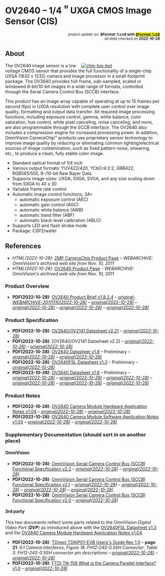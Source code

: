 # OV2640 – 1/4＂UXGA CMOS Image Sensor (CIS)

<div style="display:flex;justify-content:right;">
<small><em>project update on: <strong>$Format:%cs$ with <mark><a href="https://github.com/tiacsys/bridle-electronic/commits/$Format:%h$" title="$Format:%B$" target="_blank">$Format:%h$</a></mark></strong></em></small>
</div>
<div style="display:flex;justify-content:right;">
<small><em>all data checked on <strong>2022-10-28</strong></em></small>
</div>

## About

<span style="width:256px;float:right;">[![chip-top-bot]][chip-top-bot]</span>

[chip-top-bot]: electronic/components/omnivision/OV2640/chip-top-bot.svg "OmniVision OV2640 Block Diagram"

The OV2640 image sensor is a low voltage CMOS sensor that provides the full
functionality of a single-chip UXGA (1632 x 1232) camera and image processor
in a small footprint package. The OV2640 provides full-frame, sub-sampled,
scaled or windowed 8-bit/10-bit images in a wide range of formats, controlled
through the Serial Camera Control Bus (SCCB) interface.

This product has an image array capable of operating at up to 15 frames per
second (fps) in UXGA resolution with complete user control over image quality,
formatting and output data transfer. All required image processing functions,
including exposure control, gamma, white balance, color saturation, hue control,
white pixel canceling, noise canceling, and more, are also programmable through
the SCCB interface. The OV2640 also includes a compression engine for increased
processing power. In addition, OmniVision CameraChip™ products use proprietary
sensor technology to improve image quality by reducing or eliminating common
lighting/electrical sources of image contamination, such as fixed pattern noise,
smearing, etc., to produce a clean, fully stable color image.

* Standard optical format of 1/4 inch
* Various output formats: YUV422/420, YCbCr4:2:2, GRB422, RGB565/555,
  8-/10-bit Raw Bayer Data
* Supports image sizes: UXGA, SXGA, SVGA, and any size scaling down
  from SXGA to 40 x 30
* Variable frame rate control
* Automatic image control functions, 3A+
  * automatic exposure control (AEC)
  * automatic gain control (AGC)
  * automatic white balance (AWB)
  * automatic band filter (ABF)
  * automatic black-level calibration (ABLC)
* Supports LED and flash strobe mode
* Package: CSP2/wafer

## References

* *HTML(2022-10-28)*: [2MP CameraChip Product Page]
  – *WEBARCHIVE: OmniVision's archived web site from Nov. 10, 2011*
* *HTML(2022-10-28)*: [OV2640 Product Page]
  – *WEBARCHIVE: OmniVision's archived web site from Nov. 10, 2011*

[2MP CameraChip Product Page]: http://web.archive.org/web/20111101114839/http://www.ovt.com:80/products/category.php?id=10 "OmniVision's 2MP CameraChip Product Page from Nov. 10, 2011"
[OV2640 Product Page]: http://web.archive.org/web/20111014200352/http://ovt.com/products/sensor.php?id=3 "OmniVision's OV2640 Product Page from Nov. 10, 2011"

### Product Overview

* **PDF(2022-10-28)**: [OV2640 Product Brief v1.8.2.4]
  – *[original-WEBARCHIVE-20111110(2022-10-28)](http://web.archive.org/web/20111014201622if_/http://ovt.com/download_document.php?type=sensor&sensorid=3)*
  – *[original(2022-10-28)](https://www.waveshare.com/w/upload/a/af/OV2640.pdf)*
  – *[original(2022-10-28)](https://www.waveshare.com/wiki/OV2640_Camera_Board)*
  – *[original(2022-10-28)](https://www.roboter-bausatz.de/media/archive/cf/e5/b0/RBS11633-Datenbl-tter.zip)*
  – *[original(2022-10-28)](https://www.roboter-bausatz.de/p/ov2640-kameramodul-cmos-sensor-2-mp)*

[OV2640 Product Brief v1.8.2.4]: electronic/components/omnivision/OV2640/OV2640-productbrief-v1.8.2.4-200605.pdf "2022-10-28: OV2640 Product Brief, V1.8.2.4, May, 2006"

### Product Specification

* **PDF(2022-10-28)**: [OV2640/OV2141 Datasheet v2.21]
  – *[original(2022-10-28)](https://www.plexishop.it/pdf/OV2640.pdf)*
* **PDF(2022-10-28)**: [OV2640/OV2141 Datasheet v2.2]
  – *[original(2022-10-28)](https://www.uctronics.com/download/OV2640_DS.pdf)*
  – *[original(2022-10-28)](https://www.arducam.com/ov2640)*
* **PDF(2022-10-28)**: [OV2640 Datasheet v1.8] – Preliminary
  – *[original(2022-10-28)](https://www.waveshare.com/w/upload/9/92/Ov2640_ds_1.8_.pdf)*
  – *[original(2022-10-28)](https://www.waveshare.com/wiki/OV2640_Camera_Board)*
* **PDF(2022-10-28)**: [OV2640FSL Datasheet v1.3] – Preliminary
  – *[original(2022-10-28)](https://www.mpja.com/download/ov2640data%20sheet.pdf)*
* **PDF(2022-10-28)**: [OV2640 Datasheet v1.6] – Preliminary
  – *[original(2022-10-28)](https://mangopi.org/_media/zh/ov2640ds.pdf)*
  – *[original(2022-10-28)](https://mangopi.org/doku.php?id=accessories&rev=1657178166)*
  – *[original(2022-10-28)](https://www.uctronics.com/download/cam_module/OV2640DS.pdf)*
  – *[original(2022-10-28)](https://dl.sipeed.com/fileList/MAIX/HDK/Chip_DS/OV2640-DATASHEET.pdf)*
  – *[original(2022-10-28)](https://www.roboter-bausatz.de/media/archive/cf/e5/b0/RBS11633-Datenbl-tter.zip)*
  – *[original(2022-10-28)](https://www.roboter-bausatz.de/p/ov2640-kameramodul-cmos-sensor-2-mp)*

[OV2640/OV2141 Datasheet v2.21]: electronic/components/omnivision/OV2640/OV2640-OV2141-datasheet-v2.21-20070911.pdf "2022-10-28: OV2640/OV2141 Datasheet, V2.21, Sep. 11, 2007"
[OV2640 Datasheet v2.2]: electronic/components/omnivision/OV2640/OV2640-datasheet-v2.2-20070223.pdf "2022-10-28: OV2640/OV2141 Datasheet, V2.2, Feb. 23, 2007"
[OV2640 Datasheet v1.8]: electronic/components/omnivision/OV2640/OV2640-datasheet-v1.8-20060414.pdf "2022-10-28: OV2640 Datasheet, V1.8, Apr. 14, 2006"
[OV2640FSL Datasheet v1.3]: electronic/components/omnivision/OV2640/OV2640FSL-datasheet-v1.3-20060911.pdf "2022-10-28: OV2640FSL Datasheet, V1.3, Sep. 11, 2006"
[OV2640 Datasheet v1.6]: electronic/components/omnivision/OV2640/OV2640-datasheet-v1.6-20060228.pdf "2022-10-28: OV2640 Datasheet, V1.6, Feb. 28, 2006"

### Product Notes

* **PDF(2022-10-28)**: [OV2640 Camera Module Hardware Application Notes v1.04]
  – *[original(2022-10-28)](https://www.roboter-bausatz.de/media/archive/cf/e5/b0/RBS11633-Datenbl-tter.zip)*
  – *[original(2022-10-28)](https://www.roboter-bausatz.de/p/ov2640-kameramodul-cmos-sensor-2-mp)*
* **PDF(2022-10-28)**: [OV2640 Camera Module Software Application Notes v1.03]
  – *[original(2022-10-28)](https://www.roboter-bausatz.de/media/archive/cf/e5/b0/RBS11633-Datenbl-tter.zip)*
  – *[original(2022-10-28)](https://www.roboter-bausatz.de/p/ov2640-kameramodul-cmos-sensor-2-mp)*

[OV2640 Camera Module Hardware Application Notes v1.04]: electronic/components/omnivision/OV2640/OV2640-an-camera-module-hardware-v1.04-20071212.pdf "2022-10-28: OV2640 Datasheet, V1.04, Dec. 12, 2007"
[OV2640 Camera Module Software Application Notes v1.03]: electronic/components/omnivision/OV2640/OV2640-an-camera-module-software-v1.03-20071212.pdf "2022-10-28: OV2640 Datasheet, V1.03, Dec. 12, 2007"

### Supplementary Documentation (should sort in on another place)

#### OmniVision

* **PDF(2022-10-28)**: [OmniVision Serial Camera Control Bus (SCCB) Functional Specification v2.2]
  – *[original(2022-10-28)](https://docplayer.net/storage/54/34226126/1667045993/KypoUdVkQmb2dfz1GxQUBg/34226126.pdf)*
  – *[original(2022-10-28)](https://docplayer.net/34226126-Omnivision-serial-camera-control-bus-sccb-functional-specification.html)*
* **PDF(2022-10-28)**: [OmniVision Serial Camera Control Bus (SCCB) Functional Specification v2.1]
  – *[original(2022-10-28)](https://www.waveshare.com/w/upload/1/14/OmniVision_Technologies_Seril_Camera_Control_Bus%28SCCB%29_Specification.pdf)*
  – *[original(2022-10-28)](https://www.waveshare.com/wiki/File:OmniVision_Technologies_Seril_Camera_Control_Bus(SCCB)_Specification.pdf)*
  – *[original(2022-10-28)](https://www.roboter-bausatz.de/media/archive/cf/e5/b0/RBS11633-Datenbl-tter.zip)*
  – *[original(2022-10-28)](https://www.roboter-bausatz.de/p/ov2640-kameramodul-cmos-sensor-2-mp)*
* **PDF(2022-10-28)**: [OmniVision Serial Camera Control Bus (SCCB) Functional Specification v2.0]
  – *[original(2022-10-28)](http://www4.cs.umanitoba.ca/~jacky/Teaching/Courses/74.795-LocalVision/ReadingList/ov-sccb.pdf)*

[OmniVision Serial Camera Control Bus (SCCB) Functional Specification v2.2]: electronic/components/omnivision/OV2640/sccb-functional-specification-v2.2-200070625.pdf "2022-10-28: SCCB Functional Specification, v2.2, Jun. 25, 2007"
[OmniVision Serial Camera Control Bus (SCCB) Functional Specification v2.1]: electronic/components/omnivision/OV2640/sccb-functional-specification-v2.1-20030226.pdf "2022-10-28: SCCB Functional Specification, v2.1, Feb. 26, 2003"
[OmniVision Serial Camera Control Bus (SCCB) Functional Specification v2.0]: electronic/components/omnivision/OV2640/sccb-functional-specification-v2.0-20020308.pdf "2022-10-28: SCCB Functional Specification, v2.0, Mar. 08, 2002"

#### 3rd party

This two documents reflect some parts related to the OmniVision *Digital Video
Port (**DVP**)* as introduced above with the [OV2640FSL Datasheet v1.3] and the
[OV2640 Camera Module Hardware Application Notes v1.04].

* **PDF(2022-10-28)**: [TDnext TDAIP01-EVB Users's Guide Rev 1.0]
  – **page 21**: *6.1 Camera Interfaces*, *Figure 18. FH12-24S-0.5SH Connector*,
  *Table 3. FH12-24S-0.5SH connector pin descriptions*
  – *[original(2022-10-28)](https://s3-eu-west-1.amazonaws.com/assetstdnext/download/camera/tdaip01/TDAIP01-EVB+User's+Guide+rev1.0.pdf)*
  – *[original(2022-10-28)](http://cammodules.td-next.com/tdaip01)*
* **PDF(2022-10-28)**: [FTDI TN-158 What is the Camera Parallel Interface? v1.0]
  – *[original(2022-10-28)](https://www.ftdichip.com/Support/Documents/TechnicalNotes/TN_158_What_Is_The_Camera_Parallel_Interface.pdf)*

[TDnext TDAIP01-EVB Users's Guide Rev 1.0]: electronic/components/omnivision/OV2640/tdnext-tdaip01-evb-user-guide-rev1.0-201702.pdf "2022-10-28: TDnext TDAIP01-EVB Users's Guide, Rev 1.0, February 2017"
[FTDI TN-158 What is the Camera Parallel Interface? v1.0]: electronic/components/omnivision/OV2640/ftdi-tn-158-v1.0-20150323.pdf "2022-10-28: FTDI TN-158, v1.0, Mar. 23, 2005"
